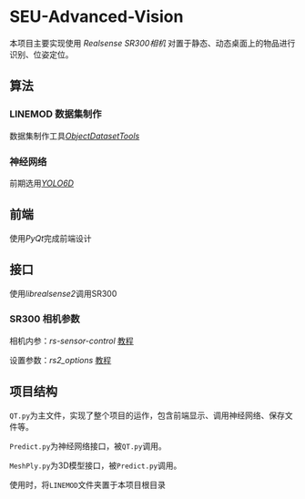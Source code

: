 # SEU-Advanced-Vision

本项目主要实现使用 *Realsense SR300相机* 对置于静态、动态桌面上的物品进行识别、位姿定位。

<!--以下是参加2019中国机器人大赛先进视觉组时录制的技术报告视频：

![](https://github.com/seu-labview/SEU-Advanced-Vision/releases/download/v1.8.15/Labview.mp4)-->

## 算法

### LINEMOD 数据集制作

数据集制作工具[*ObjectDatasetTools*](https://github.com/seu-labview/ObjectDatasetTools)

### 神经网络

前期选用[*YOLO6D*](https://github.com/seu-labview/singleshot6Dpose)

## 前端

使用*PyQt*完成前端设计

## 接口

使用*librealsense2*调用SR300

### SR300 相机参数

相机内参：*rs-sensor-control*  [教程](https://blog.csdn.net/weixin_39585934/article/details/84147449)

设置参数：*rs2_options* [教程](https://www.greatqq.com/2019/06/intel-realsense-sensors-options/)

## 项目结构

`QT.py`为主文件，实现了整个项目的运作，包含前端显示、调用神经网络、保存文件等。

`Predict.py`为神经网络接口，被`QT.py`调用。

`MeshPly.py`为3D模型接口，被`Predict.py`调用。

使用时，将`LINEMOD`文件夹置于本项目根目录

<!--##  安装PyTorch对应版本
通过JetPack安装CUDA和CUDNN后记得重新启动

Pytorch 根据对应cuda有不同的版本

本项目可以通过以下语句安装对应的pytorch和torchvision

*sudo pip3 install torch==1.1.0 torchvision==0.3.0  -f https://download.pytorch.org/whl/cu90/stable* 

事实上除了直接编译pytorch源代码外，通过访问对应cuda版本的pytorch下载仓库可以得到官方已经帮你编译好的版本。

例如如果未来某天我们安装了CUDA10就可以将*https://download.pytorch.org/whl/cu90/stable* 中的 *cu90* 换成 *cu100* 即

*https://download.pytorch.org/whl/cu100/stable*

在那里下载，可以得到一个 stable 文件，这个文件就包含了对应此版本cuda的所有pytorch版本

please using 

*print(torch.cuda.is_available())* 

to detect whether pytorch could use cuda-->
